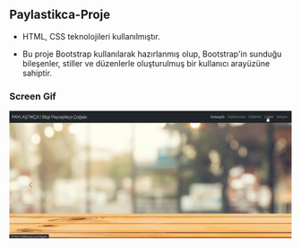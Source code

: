 ## Paylastikca-Proje

- HTML, CSS teknolojileri kullanılmıştır. 

- Bu proje Bootstrap kullanılarak hazırlanmış olup, Bootstrap'in sunduğu bileşenler, stiller ve düzenlerle oluşturulmuş bir kullanıcı arayüzüne sahiptir.

### Screen Gif

<img src="screen.gif" />